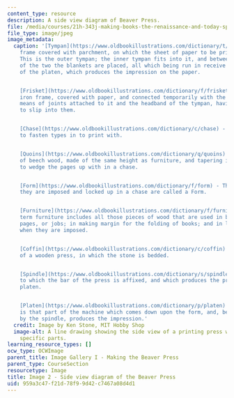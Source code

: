 ```yaml
---
content_type: resource
description: A side view diagram of Beaver Press.
file: /media/courses/21h-343j-making-books-the-renaissance-and-today-spring-2016/959a3c47f21d78f99d42c7467a08d4d1_Image2.jpg
file_type: image/jpeg
image_metadata:
  caption: '[Tympan](https://www.oldbookillustrations.com/dictionary/t/tympan) - A
    frame covered with parchment, on which the sheet of paper to be printed is placed.
    This is the outer tympan; the inner tympan fits into it, and between the parchments
    of the two the blankets are placed, all which being run in receive the pressure
    of the platen, which produces the impression on the paper.


    [Frisket](https://www.oldbookillustrations.com/dictionary/f/frisket) - A thin
    iron frame, covered with paper, and connected temporarily with the tympan, by
    means of joints attached to it and the headband of the tympan, having iron pins
    to slip into them.


    [Chase](https://www.oldbookillustrations.com/dictionary/c/chase) - An iron frame
    to fasten types in to print with.


    [Quoins](https://www.oldbookillustrations.com/dictionary/q/quoins) - Short pieces
    of beech wood, made of the same height as furniture, and tapering in their width,
    to wedge the pages up with in a chase.


    [Form](https://www.oldbookillustrations.com/dictionary/f/form) - The pages when
    they are imposed and locked up in a chase are called a Form.


    [Furniture](https://www.oldbookillustrations.com/dictionary/f/furniture) - The
    term furniture includes all those pieces of wood that are used in branching out
    pages, or jobs; in making margin for the folding of books; and in locking up forms
    when they are imposed.


    [Coffin](https://www.oldbookillustrations.com/dictionary/c/coffin) - That part
    of a wooden press, in which the stone is bedded.


    [Spindle](https://www.oldbookillustrations.com/dictionary/s/spindle) - The screw
    to which the bar of the press is affixed, and which produces the pressure on the
    platen.


    [Platen](https://www.oldbookillustrations.com/dictionary/p/platen) - The platen
    is that part of the machine which comes down upon the form, and, being acted upon
    by the spindle, produces the impression.'
  credit: Image by Ken Stone, MIT Hobby Shop
  image-alt: A line drawing showing the side view of a printing press with words identifying
    specific parts.
learning_resource_types: []
ocw_type: OCWImage
parent_title: Image Gallery I - Making the Beaver Press
parent_type: CourseSection
resourcetype: Image
title: Image 2 - Side view diagram of the Beaver Press
uid: 959a3c47-f21d-78f9-9d42-c7467a08d4d1
---
```

